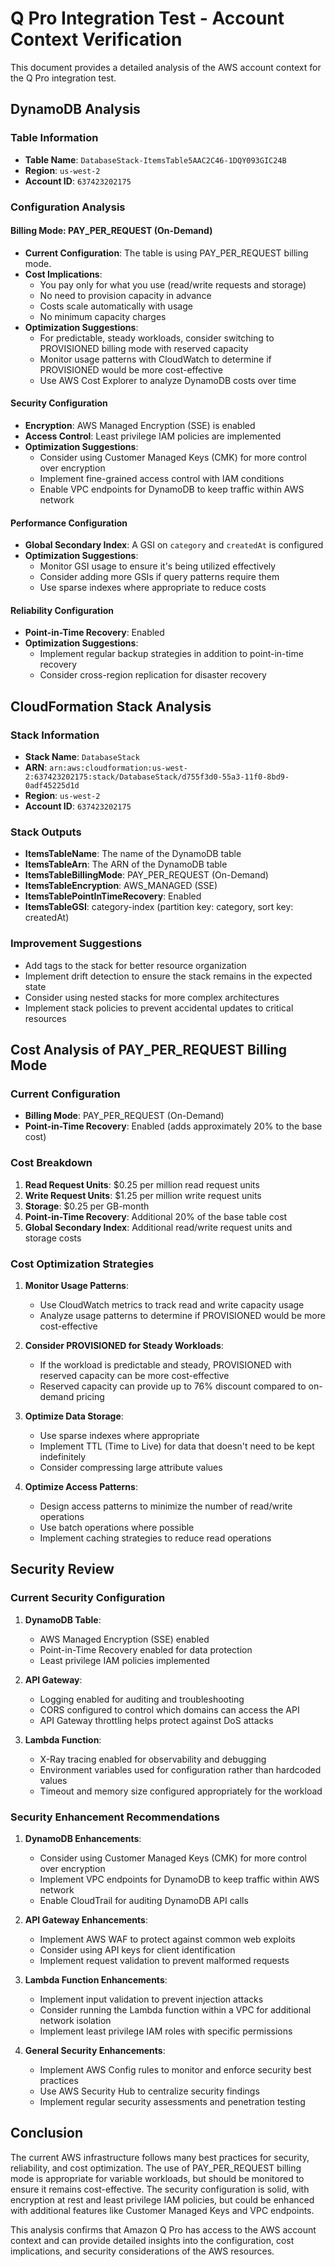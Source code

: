 # Q Pro Integration Test - Account Context Verification

This document provides a detailed analysis of the AWS account context for the Q Pro integration test.

## DynamoDB Analysis

### Table Information
- **Table Name**: `DatabaseStack-ItemsTable5AAC2C46-1DQY093GIC24B`
- **Region**: `us-west-2`
- **Account ID**: `637423202175`

### Configuration Analysis

#### Billing Mode: PAY_PER_REQUEST (On-Demand)
- **Current Configuration**: The table is using PAY_PER_REQUEST billing mode.
- **Cost Implications**: 
  - You pay only for what you use (read/write requests and storage)
  - No need to provision capacity in advance
  - Costs scale automatically with usage
  - No minimum capacity charges
- **Optimization Suggestions**:
  - For predictable, steady workloads, consider switching to PROVISIONED billing mode with reserved capacity
  - Monitor usage patterns with CloudWatch to determine if PROVISIONED would be more cost-effective
  - Use AWS Cost Explorer to analyze DynamoDB costs over time

#### Security Configuration
- **Encryption**: AWS Managed Encryption (SSE) is enabled
- **Access Control**: Least privilege IAM policies are implemented
- **Optimization Suggestions**:
  - Consider using Customer Managed Keys (CMK) for more control over encryption
  - Implement fine-grained access control with IAM conditions
  - Enable VPC endpoints for DynamoDB to keep traffic within AWS network

#### Performance Configuration
- **Global Secondary Index**: A GSI on `category` and `createdAt` is configured
- **Optimization Suggestions**:
  - Monitor GSI usage to ensure it's being utilized effectively
  - Consider adding more GSIs if query patterns require them
  - Use sparse indexes where appropriate to reduce costs

#### Reliability Configuration
- **Point-in-Time Recovery**: Enabled
- **Optimization Suggestions**:
  - Implement regular backup strategies in addition to point-in-time recovery
  - Consider cross-region replication for disaster recovery

## CloudFormation Stack Analysis

### Stack Information
- **Stack Name**: `DatabaseStack`
- **ARN**: `arn:aws:cloudformation:us-west-2:637423202175:stack/DatabaseStack/d755f3d0-55a3-11f0-8bd9-0adf45225d1d`
- **Region**: `us-west-2`
- **Account ID**: `637423202175`

### Stack Outputs
- **ItemsTableName**: The name of the DynamoDB table
- **ItemsTableArn**: The ARN of the DynamoDB table
- **ItemsTableBillingMode**: PAY_PER_REQUEST (On-Demand)
- **ItemsTableEncryption**: AWS_MANAGED (SSE)
- **ItemsTablePointInTimeRecovery**: Enabled
- **ItemsTableGSI**: category-index (partition key: category, sort key: createdAt)

### Improvement Suggestions
- Add tags to the stack for better resource organization
- Implement drift detection to ensure the stack remains in the expected state
- Consider using nested stacks for more complex architectures
- Implement stack policies to prevent accidental updates to critical resources

## Cost Analysis of PAY_PER_REQUEST Billing Mode

### Current Configuration
- **Billing Mode**: PAY_PER_REQUEST (On-Demand)
- **Point-in-Time Recovery**: Enabled (adds approximately 20% to the base cost)

### Cost Breakdown
1. **Read Request Units**: $0.25 per million read request units
2. **Write Request Units**: $1.25 per million write request units
3. **Storage**: $0.25 per GB-month
4. **Point-in-Time Recovery**: Additional 20% of the base table cost
5. **Global Secondary Index**: Additional read/write request units and storage costs

### Cost Optimization Strategies
1. **Monitor Usage Patterns**:
   - Use CloudWatch metrics to track read and write capacity usage
   - Analyze usage patterns to determine if PROVISIONED would be more cost-effective

2. **Consider PROVISIONED for Steady Workloads**:
   - If the workload is predictable and steady, PROVISIONED with reserved capacity can be more cost-effective
   - Reserved capacity can provide up to 76% discount compared to on-demand pricing

3. **Optimize Data Storage**:
   - Use sparse indexes where appropriate
   - Implement TTL (Time to Live) for data that doesn't need to be kept indefinitely
   - Consider compressing large attribute values

4. **Optimize Access Patterns**:
   - Design access patterns to minimize the number of read/write operations
   - Use batch operations where possible
   - Implement caching strategies to reduce read operations

## Security Review

### Current Security Configuration
1. **DynamoDB Table**:
   - AWS Managed Encryption (SSE) enabled
   - Point-in-Time Recovery enabled for data protection
   - Least privilege IAM policies implemented

2. **API Gateway**:
   - Logging enabled for auditing and troubleshooting
   - CORS configured to control which domains can access the API
   - API Gateway throttling helps protect against DoS attacks

3. **Lambda Function**:
   - X-Ray tracing enabled for observability and debugging
   - Environment variables used for configuration rather than hardcoded values
   - Timeout and memory size configured appropriately for the workload

### Security Enhancement Recommendations
1. **DynamoDB Enhancements**:
   - Consider using Customer Managed Keys (CMK) for more control over encryption
   - Implement VPC endpoints for DynamoDB to keep traffic within AWS network
   - Enable CloudTrail for auditing DynamoDB API calls

2. **API Gateway Enhancements**:
   - Implement AWS WAF to protect against common web exploits
   - Consider using API keys for client identification
   - Implement request validation to prevent malformed requests

3. **Lambda Function Enhancements**:
   - Implement input validation to prevent injection attacks
   - Consider running the Lambda function within a VPC for additional network isolation
   - Implement least privilege IAM roles with specific permissions

4. **General Security Enhancements**:
   - Implement AWS Config rules to monitor and enforce security best practices
   - Use AWS Security Hub to centralize security findings
   - Implement regular security assessments and penetration testing

## Conclusion

The current AWS infrastructure follows many best practices for security, reliability, and cost optimization. The use of PAY_PER_REQUEST billing mode is appropriate for variable workloads, but should be monitored to ensure it remains cost-effective. The security configuration is solid, with encryption at rest and least privilege IAM policies, but could be enhanced with additional features like Customer Managed Keys and VPC endpoints.

This analysis confirms that Amazon Q Pro has access to the AWS account context and can provide detailed insights into the configuration, cost implications, and security considerations of the AWS resources.
